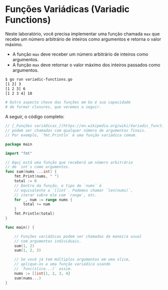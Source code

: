 # Funções Variádicas (Variadic Functions)

Neste laboratório, você precisa implementar uma função chamada `max` que recebe um número arbitrário de inteiros como argumentos e retorna o valor máximo.

- A função `max` deve receber um número arbitrário de inteiros como argumentos.
- A função `max` deve retornar o valor máximo dos inteiros passados como argumentos.

```sh
$ go run variadic-functions.go
[1 2] 3
[1 2 3] 6
[1 2 3 4] 10

# Outro aspecto chave das funções em Go é sua capacidade
# de formar closures, que veremos a seguir.
```

A seguir, o código completo:

```go
// [_Funções variádicas_](https://en.wikipedia.org/wiki/Variadic_function)
// podem ser chamadas com qualquer número de argumentos finais.
// Por exemplo, `fmt.Println` é uma função variádica comum.

package main

import "fmt"

// Aqui está uma função que receberá um número arbitrário
// de `int`s como argumentos.
func sum(nums ...int) {
	fmt.Print(nums, " ")
	total := 0
	// Dentro da função, o tipo de `nums` é
	// equivalente a `[]int`. Podemos chamar `len(nums)`,
	// iterar sobre ele com `range`, etc.
	for _, num := range nums {
		total += num
	}
	fmt.Println(total)
}

func main() {

	// Funções variádicas podem ser chamadas da maneira usual
	// com argumentos individuais.
	sum(1, 2)
	sum(1, 2, 3)

	// Se você já tem múltiplos argumentos em uma slice,
	// aplique-os a uma função variádica usando
	// `func(slice...)` assim.
	nums := []int{1, 2, 3, 4}
	sum(nums...)
}
```
